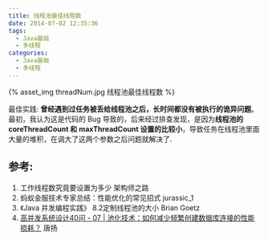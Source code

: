 ```yaml
---
title: 线程池最佳线程数
date: 2014-07-02 12:35:36
tags: 
  - Java基础
  - 多线程
categories: 
  - Java基础
  - 多线程   
---
```


<p></p>
<!-- more -->

{% asset_img  threadNum.jpg  线程池最佳线程数 %}

最佳实践: 
**曾经遇到过任务被丢给线程池之后，长时间都没有被执行的诡异问题**。最初，我认为这是代码的 Bug 导致的，后来经过排查发现，是因为**线程池的coreThreadCount 和 maxThreadCount 设置的比较小**，导致任务在线程池里面大量的堆积，在调大了这两个参数之后问题就解决了.


## 参考:

1. 工作线程数究竟要设置为多少 架构师之路
2. 蚂蚁金服技术专家总结：性能优化的常见招式 jurassic_1
3. 《Java 并发编程实践》 8.2定制线程池的大小 Brian Goetz
4. [高并发系统设计40问 - 07 | 池化技术：如何减少频繁创建数据库连接的性能损耗？]() 唐扬


	
